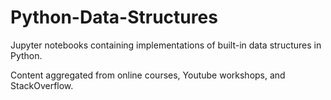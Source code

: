 # Python-Data-Structures

Jupyter notebooks containing implementations of built-in data structures in Python.

Content aggregated from online courses, Youtube workshops, and StackOverflow.
